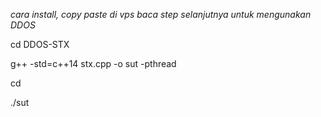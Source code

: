 *cara install, copy paste di vps baca step selanjutnya untuk mengunakan DDOS*



cd DDOS-STX

g++ -std=c++14 stx.cpp -o sut -pthread

cd

./sut
